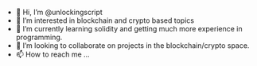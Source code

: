 - 👋 Hi, I’m @unlockingscript
- 👀 I’m interested in blockchain and crypto based topics 
- 🌱 I’m currently learning solidity and getting much more experience in programming.
- 💞️ I’m looking to collaborate on projects in the blockchain/crypto space.
- 📫 How to reach me ...

<!---
unlockingscript/unlockingscript is a ✨ special ✨ repository because its `README.md` (this file) appears on your GitHub profile.
You can click the Preview link to take a look at your changes.
--->
